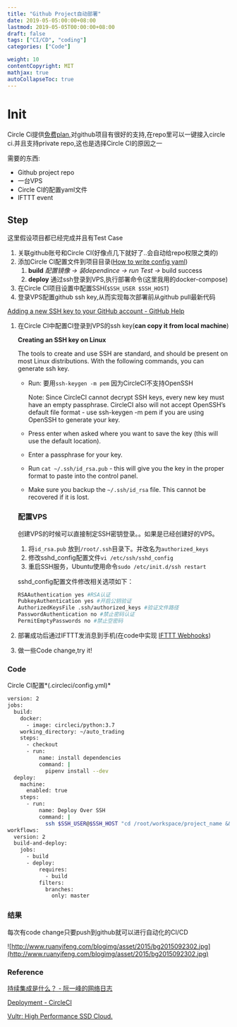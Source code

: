 ```yaml
---
title: "Github Project自动部署"
date: 2019-05-05:00:00+08:00
lastmod: 2019-05-05T00:00:00+08:00
draft: false
tags: ["CI/CD", "coding"]
categories: ["Code"]

weight: 10
contentCopyright: MIT
mathjax: true
autoCollapseToc: true
---
```

# Init

Circle Ci提供[免费plan](https://github.com/marketplace/circleci/plan/MDIyOk1hcmtldHBsYWNlTGlzdGluZ1BsYW45MA==#pricing-and-setup),对github项目有很好的支持,在repo里可以一键接入circle ci.并且支持private repo,这也是选择Circle CI的原因之一

需要的东西:

- Github project repo
- 一台VPS
- Circle CI的配置yaml文件
- IFTTT event

## Step

这里假设项目都已经完成并且有Test Case

1. 关联github账号和Circle CI(好像点几下就好了..会自动给repo权限之类的)
2. 添加Circle CI配置文件到项目目录([How to write config yaml](https://circleci.com/docs/))
    1. **build** *配置镜像 → 装dependince → run Test →* build success
    2. **deploy** 通过ssh登录到VPS,执行部署命令(这里我用的docker-compose)
3. 在Circle CI项目设置中配置SSH(`$SSH_USER $SSH_HOST`)
4. 登录VPS配置github ssh key,从而实现每次部署前从github pull最新代码

[Adding a new SSH key to your GitHub account - GitHub Help](https://help.github.com/en/articles/adding-a-new-ssh-key-to-your-github-account)

1. 在Circle CI中配置CI登录到VPS的ssh key(**can copy it from local machine**)

    **Creating an SSH key on Linux**

    The tools to create and use SSH are standard, and should be present on most Linux distributions. With the following commands, you can generate ssh key.

    - Run: 要用`ssh-keygen -m pem`  因为CircleCI不支持OpenSSH

        Note: Since CircleCI cannot decrypt SSH keys, every new key must have an empty passphrase. CircleCI also will not accept OpenSSH’s default file format - use ssh-keygen -m pem if you are using OpenSSH to generate your key.

    - Press enter when asked where you want to save the key (this will use the default location).
    - Enter a passphrase for your key.
    - Run `cat ~/.ssh/id_rsa.pub` - this will give you the key in the proper format to paste into the control panel.
    - Make sure you backup the `~/.ssh/id_rsa` file. This cannot be recovered if it is lost.

    ### **配置VPS**

    创建VPS的时候可以直接制定SSH密钥登录。。如果是已经创建好的VPS。

    1. 将`id_rsa.pub` 放到`/root/.ssh`目录下。并改名为`authorized_keys`
    2. 修改sshd_config配置文件`vi /etc/ssh/sshd_config`
    3. 重启SSH服务，Ubuntu使用命令`sudo /etc/init.d/ssh restart`

    sshd_config配置文件修改相关选项如下：

    ```bash
    RSAAuthentication yes #RSA认证
    PubkeyAuthentication yes #开启公钥验证
    AuthorizedKeysFile .ssh/authorized_keys #验证文件路径
    PasswordAuthentication no #禁止密码认证
    PermitEmptyPasswords no #禁止空密码
    ```

2. 部署成功后通过IFTTT发消息到手机(在code中实现 [IFTTT Webhooks](https://help.ifttt.com/hc/en-us/articles/115010230347-The-Webhooks-Service))
3. 做一些Code change,try it!

### Code

Circle CI配置*(.circleci/config.yml)*

```bash
version: 2
jobs:
  build:
    docker:
      - image: circleci/python:3.7
    working_directory: ~/auto_trading
    steps:
      - checkout
      - run:
          name: install dependencies
          command: |
            pipenv install --dev
  deploy:
    machine:
      enabled: true
    steps:
      - run:
          name: Deploy Over SSH
          command: |
            ssh $SSH_USER@$SSH_HOST "cd /root/workspace/project_name && git pull && docker-compose build && docker-compose up -d"
workflows:
  version: 2
  build-and-deploy:
    jobs:
      - build
      - deploy:
          requires:
            - build
          filters:
            branches:
              only: master
```

### 结果

每次有code change只要push到github就可以进行自动化的CI/CD

![http://www.ruanyifeng.com/blogimg/asset/2015/bg2015092302.jpg](http://www.ruanyifeng.com/blogimg/asset/2015/bg2015092302.jpg)

### Reference

[持续集成是什么？ - 阮一峰的网络日志](http://www.ruanyifeng.com/blog/2015/09/continuous-integration.html)

[Deployment - CircleCI](https://circleci.com/docs/2.0/deployment/)

[Vultr: High Performance SSD Cloud.](https://www.vultr.com/docs/how-do-i-generate-ssh-keys/)